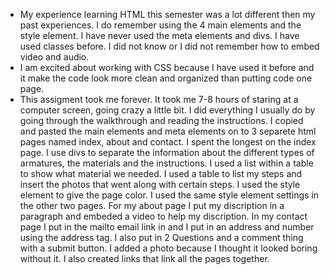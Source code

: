 - My experience learning HTML this semester was a lot different then my past experiences. I do remember using the 4 main elements and the style element. I have never used the meta elements and divs. I have used classes before. I did not know or I did not remember how to embed video and audio.
- I am excited about working with CSS because I have used it before and it make the code look more clean and organized than putting code one page.
- This assigment took me forever. It took me 7-8 hours of staring at a computer screen, going crazy a little bit. I did everything I usually do by going through the walkthrough and reading the instructions. I copied and pasted the main elements and meta elements on to 3 separete html pages named index, about and contact. I spent the longest on the index page. I use divs to separate the information about the different types of armatures, the materials and the instructions. I used a list within a table to show what material we needed. I used a table to list my steps and insert the photos that went along with certain steps. I used the style element to give the page color. I used the same style element settings in the other two pages. For my about page I put my discription in a paragraph and embeded a video to help my discription. In my contact page I put in the mailto email link in and I put in an address and number using the address tag. I also put in 2 Questions and a comment thing with a submit button. I added a photo because I thought it looked boring without it. I also created links that link all the pages together.
